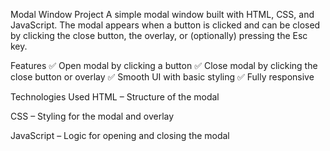 Modal Window Project
A simple modal window built with HTML, CSS, and JavaScript. The modal appears when a button is clicked and can be closed by clicking the close button, the overlay, or (optionally) pressing the Esc key.

Features
✅ Open modal by clicking a button
✅ Close modal by clicking the close button or overlay
✅ Smooth UI with basic styling
✅ Fully responsive

Technologies Used
HTML – Structure of the modal

CSS – Styling for the modal and overlay

JavaScript – Logic for opening and closing the modal

